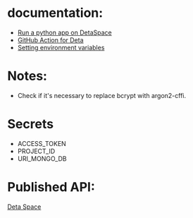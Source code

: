 # documentation:
- [Run a python app on DetaSpace](https://deta.space/docs/en/build/quick-starts/python/)
- [GitHub Action for Deta](https://github.com/marketplace/actions/deta-space-deployment-github-action)
- [Setting environment variables](https://deta.space/docs/en/build/fundamentals/the-space-runtime/configuration#environment-variables)

# Notes:
- Check if it's necessary to replace bcrypt with argon2-cffi.

# Secrets
- ACCESS_TOKEN
- PROJECT_ID
- URI_MONGO_DB

# Published API:
[Deta Space](https://lab_portafolio-1-k1767315.deta.app/)
